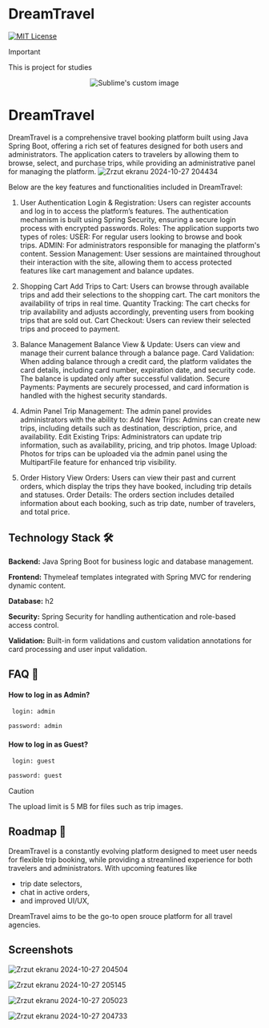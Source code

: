 # DreamTravel
[![MIT License](https://img.shields.io/badge/License-MIT-green.svg)](https://choosealicense.com/licenses/mit/)

> [!IMPORTANT]  
> This is project for studies 

<p align="center">
  <img src="https://github.com/user-attachments/assets/6f675a36-d98a-4b29-9730-ad994e77366a" alt="Sublime's custom image"/>

</p>


#  DreamTravel

DreamTravel is a comprehensive travel booking platform built using Java Spring Boot, offering a rich set of features designed for both users and administrators. The application caters to travelers by allowing them to browse, select, and purchase trips, while providing an administrative panel for managing the platform. 
![Zrzut ekranu 2024-10-27 204434](https://github.com/user-attachments/assets/501e5aa2-61a1-44ba-be63-09c9a6221d4e)


Below are the key features and functionalities included in DreamTravel:
1. User Authentication
Login & Registration: Users can register accounts and log in to access the platform’s features. The authentication mechanism is built using Spring Security, ensuring a secure login process with encrypted passwords.
Roles: The application supports two types of roles:
USER: For regular users looking to browse and book trips.
ADMIN: For administrators responsible for managing the platform's content.
Session Management: User sessions are maintained throughout their interaction with the site, allowing them to access protected features like cart management and balance updates.

2. Shopping Cart
Add Trips to Cart: Users can browse through available trips and add their selections to the shopping cart. The cart monitors the availability of trips in real time.
Quantity Tracking: The cart checks for trip availability and adjusts accordingly, preventing users from booking trips that are sold out.
Cart Checkout: Users can review their selected trips and proceed to payment.

3. Balance Management
Balance View & Update: Users can view and manage their current balance through a balance page.
Card Validation: When adding balance through a credit card, the platform validates the card details, including card number, expiration date, and security code. The balance is updated only after successful validation.
Secure Payments: Payments are securely processed, and card information is handled with the highest security standards.

4. Admin Panel
Trip Management: The admin panel provides administrators with the ability to:
Add New Trips: Admins can create new trips, including details such as destination, description, price, and availability.
Edit Existing Trips: Administrators can update trip information, such as availability, pricing, and trip photos.
Image Upload: Photos for trips can be uploaded via the admin panel using the MultipartFile feature for enhanced trip visibility.

5. Order History
View Orders: Users can view their past and current orders, which display the trips they have booked, including trip details and statuses.
Order Details: The orders section includes detailed information about each booking, such as trip date, number of travelers, and total price.


## Technology Stack 🛠
**Backend:** Java Spring Boot for business logic and database management.

**Frontend:** Thymeleaf templates integrated with Spring MVC for rendering dynamic content.

**Database:** h2

**Security:** Spring Security for handling authentication and role-based access control.

**Validation:** Built-in form validations and custom validation annotations for card processing and user input validation.


## FAQ 💬


#### How to log in as Admin?
```bash
 login: admin
```
```bash
password: admin
```


#### How to log in as Guest?

```bash
 login: guest
```
```bash
password: guest
```

> [!CAUTION]
> The upload limit is 5 MB for files such as trip images.





 ## Roadmap 🧠

DreamTravel is a constantly evolving platform designed to meet user needs for flexible trip booking, while providing a streamlined experience for both travelers and administrators. With upcoming features like 

 - trip date selectors,
 - chat in active orders,
 - and improved UI/UX,


DreamTravel aims to be the go-to open srouce platform for all travel agencies.





## Screenshots

 ![Zrzut ekranu 2024-10-27 204504](https://github.com/user-attachments/assets/d6bf5252-d8d6-4f77-b1d9-12e720afa627)

 ![Zrzut ekranu 2024-10-27 205145](https://github.com/user-attachments/assets/15b2a440-9725-4ba9-9d78-ca1cbca8d4b9)

![Zrzut ekranu 2024-10-27 205023](https://github.com/user-attachments/assets/06ca28be-a095-4807-a946-b077b2f038da)

![Zrzut ekranu 2024-10-27 204733](https://github.com/user-attachments/assets/29ee5fdc-f7a0-424c-bfb2-87fb0a1a0557)


